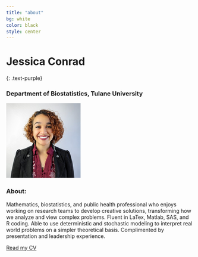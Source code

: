 ```yaml
---
title: "about"
bg: white
color: black
style: center 
---
```


# Jessica Conrad
{: .text-purple}

### Department of Biostatistics, Tulane University

![This is a photo](./img/conrad.jpg)

### About:

Mathematics, biostatistics, and public health professional who enjoys working on research teams to develop creative solutions, transforming how we analyze and view complex problems. Fluent in LaTex, Matlab, SAS, and R coding. Able to use deterministic and stochastic modeling to interpret real world problems on a simpler theoretical basis. Complimented by presentation and leadership experience.

[Read my CV](./pdf/CONRAD_CV.pdf)
